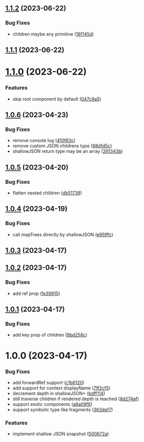 ## [1.1.2](https://github.com/AndyOGo/react-test-renderer-shallow-json/compare/v1.1.1...v1.1.2) (2023-06-22)


### Bug Fixes

* children maybe any primitive ([18f145d](https://github.com/AndyOGo/react-test-renderer-shallow-json/commit/18f145d693fe17e9b9d7afdac6967b6025355120))

## [1.1.1](https://github.com/AndyOGo/react-test-renderer-shallow-json/compare/v1.1.0...v1.1.1) (2023-06-22)

# [1.1.0](https://github.com/AndyOGo/react-test-renderer-shallow-json/compare/v1.0.6...v1.1.0) (2023-06-22)


### Features

* skip root component by default ([047c9a5](https://github.com/AndyOGo/react-test-renderer-shallow-json/commit/047c9a5155b70ed084cefcd4bbd8fb99a1990f74))

## [1.0.6](https://github.com/AndyOGo/react-test-renderer-shallow-json/compare/v1.0.5...v1.0.6) (2023-04-23)


### Bug Fixes

* remove console log ([410f63c](https://github.com/AndyOGo/react-test-renderer-shallow-json/commit/410f63c88bd5499e0b1b74b96f25c22b1fdcf075))
* remove custom JSON childrens type ([68d1d5c](https://github.com/AndyOGo/react-test-renderer-shallow-json/commit/68d1d5c6d7ea86c3d25d7eb320096cc64adeff2f))
* shallowJSON return type may be an array ([261343b](https://github.com/AndyOGo/react-test-renderer-shallow-json/commit/261343b0dd94afcb7cbcc15e86b0e2e1091a1c72))

## [1.0.5](https://github.com/AndyOGo/react-test-renderer-shallow-json/compare/v1.0.4...v1.0.5) (2023-04-20)


### Bug Fixes

* flatten nested children ([db51739](https://github.com/AndyOGo/react-test-renderer-shallow-json/commit/db51739001a1a844408ca37519625c43aea01bb7))

## [1.0.4](https://github.com/AndyOGo/react-test-renderer-shallow-json/compare/v1.0.3...v1.0.4) (2023-04-19)


### Bug Fixes

* call mapTrees directly by shallowJSON ([e95fffc](https://github.com/AndyOGo/react-test-renderer-shallow-json/commit/e95fffc2e401d4bb159661aa36e64213739b43ad))

## [1.0.3](https://github.com/AndyOGo/react-test-renderer-shallow-json/compare/v1.0.2...v1.0.3) (2023-04-17)

## [1.0.2](https://github.com/AndyOGo/react-test-renderer-shallow-json/compare/v1.0.1...v1.0.2) (2023-04-17)


### Bug Fixes

* add ref prop ([fe39915](https://github.com/AndyOGo/react-test-renderer-shallow-json/commit/fe399152b874bb1710a3ef61d307f3d3c38b7338))

## [1.0.1](https://github.com/AndyOGo/react-test-renderer-shallow-json/compare/v1.0.0...v1.0.1) (2023-04-17)


### Bug Fixes

* add key prop of children ([9bd258c](https://github.com/AndyOGo/react-test-renderer-shallow-json/commit/9bd258cdd06020723ed84db8aedb98ff0d6407b4))

# 1.0.0 (2023-04-17)


### Bug Fixes

* add forwardRef support ([c1b6120](https://github.com/AndyOGo/react-test-renderer-shallow-json/commit/c1b6120a1b0737e9ffd5e8f044341714088e7590))
* add support for context displayName ([7ff2cf5](https://github.com/AndyOGo/react-test-renderer-shallow-json/commit/7ff2cf564f6339e2ce50d2db8c47e12e74430772))
* decrement depth in shallowJSON+ ([bdff114](https://github.com/AndyOGo/react-test-renderer-shallow-json/commit/bdff114eaeb3060f0e1e08a2538597625075004e))
* still traverse children if rendered depth is reached ([8d274af](https://github.com/AndyOGo/react-test-renderer-shallow-json/commit/8d274afb575916d5c90816f8d4238417cd5fb598))
* support exotic components ([a6a09f6](https://github.com/AndyOGo/react-test-renderer-shallow-json/commit/a6a09f675daaa0f9f09da5732d137e8ec3d1f14e))
* support symbolic type like fragments ([363def7](https://github.com/AndyOGo/react-test-renderer-shallow-json/commit/363def7912f82f2c588bc790e761616c0638ba54))


### Features

* implement shallow JSON snapshot ([500672a](https://github.com/AndyOGo/react-test-renderer-shallow-json/commit/500672abe7daeb5624b8d4f4ab3af844706b6c00))
